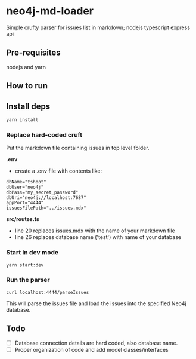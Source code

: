 # neo4j-md-loader

Simple crufty parser for issues list in markdown; nodejs typescript express api

## Pre-requisites

nodejs and yarn

## How to run

## Install deps

```
yarn install
```

### Replace hard-coded cruft

Put the markdown file containing issues in top level folder.

**.env**
- create a .env file with contents like:

```
dbName="tshoot"
dbUser="neo4j"
dbPass="my_secret_password"
dbUri="neo4j://localhost:7687"
appPort="4444"
issuesFilePath="../issues.mdx"
```

**src/routes.ts**
- line 20 replaces issues.mdx with the name of your markdown file
- line 26 replaces database name ('test') with name of your database

### Start in dev mode

```
yarn start:dev
```

### Run the parser

```
curl localhost:4444/parseIssues
```

This will parse the issues file and load the issues into the specified Neo4j database.

## Todo

- [ ] Database connection details are hard coded, also database name.
- [ ] Proper organization of code and add model classes/interfaces
